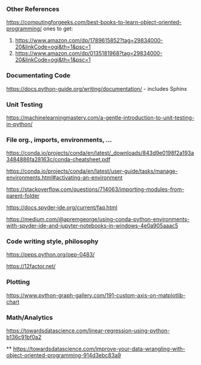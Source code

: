 ### Other References
https://computingforgeeks.com/best-books-to-learn-object-oriented-programming/
ones to get:
1. https://www.amazon.com/dp/1789615852?tag=29834000-20&linkCode=ogi&th=1&psc=1
2. https://www.amazon.com/dp/0135181968?tag=29834000-20&linkCode=ogi&th=1&psc=1

### Documentating Code
https://docs.python-guide.org/writing/documentation/ - includes Sphinx

### Unit Testing
https://machinelearningmastery.com/a-gentle-introduction-to-unit-testing-in-python/

### File org., imports, environments, ...
https://conda.io/projects/conda/en/latest/_downloads/843d9e0198f2a193a3484886fa28163c/conda-cheatsheet.pdf

https://conda.io/projects/conda/en/latest/user-guide/tasks/manage-environments.html#activating-an-environment

https://stackoverflow.com/questions/714063/importing-modules-from-parent-folder

https://docs.spyder-ide.org/current/faq.html

https://medium.com/@apremgeorge/using-conda-python-environments-with-spyder-ide-and-jupyter-notebooks-in-windows-4e0a905aaac5

### Code writing style, philosophy

https://peps.python.org/pep-0483/

https://12factor.net/

### Plotting
https://www.python-graph-gallery.com/191-custom-axis-on-matplotlib-chart

### Math/Analytics
https://towardsdatascience.com/linear-regression-using-python-b136c91bf0a2

** https://towardsdatascience.com/improve-your-data-wrangling-with-object-oriented-programming-914d3ebc83a9
